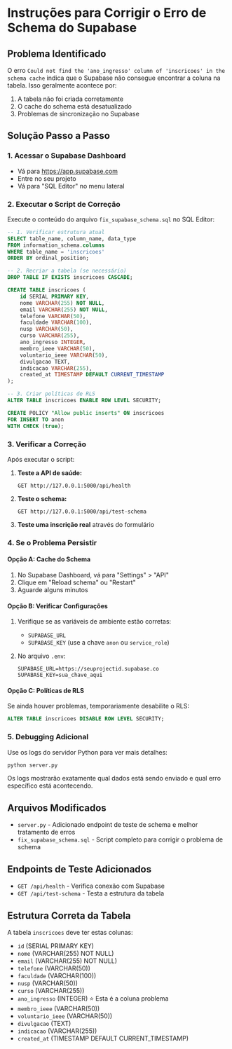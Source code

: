 # Instruções para Corrigir o Erro de Schema do Supabase

## Problema Identificado
O erro `Could not find the 'ano_ingresso' column of 'inscricoes' in the schema cache` indica que o Supabase não consegue encontrar a coluna na tabela. Isso geralmente acontece por:

1. A tabela não foi criada corretamente
2. O cache do schema está desatualizado
3. Problemas de sincronização no Supabase

## Solução Passo a Passo

### 1. Acessar o Supabase Dashboard
- Vá para https://app.supabase.com
- Entre no seu projeto
- Vá para "SQL Editor" no menu lateral

### 2. Executar o Script de Correção
Execute o conteúdo do arquivo `fix_supabase_schema.sql` no SQL Editor:

```sql
-- 1. Verificar estrutura atual
SELECT table_name, column_name, data_type 
FROM information_schema.columns 
WHERE table_name = 'inscricoes' 
ORDER BY ordinal_position;

-- 2. Recriar a tabela (se necessário)
DROP TABLE IF EXISTS inscricoes CASCADE;

CREATE TABLE inscricoes (
    id SERIAL PRIMARY KEY,
    nome VARCHAR(255) NOT NULL,
    email VARCHAR(255) NOT NULL,
    telefone VARCHAR(50),
    faculdade VARCHAR(100),
    nusp VARCHAR(50),
    curso VARCHAR(255),
    ano_ingresso INTEGER,
    membro_ieee VARCHAR(50),
    voluntario_ieee VARCHAR(50),
    divulgacao TEXT,
    indicacao VARCHAR(255),
    created_at TIMESTAMP DEFAULT CURRENT_TIMESTAMP
);

-- 3. Criar políticas de RLS
ALTER TABLE inscricoes ENABLE ROW LEVEL SECURITY;

CREATE POLICY "Allow public inserts" ON inscricoes 
FOR INSERT TO anon 
WITH CHECK (true);
```

### 3. Verificar a Correção
Após executar o script:

1. **Teste a API de saúde:**
   ```
   GET http://127.0.0.1:5000/api/health
   ```

2. **Teste o schema:**
   ```
   GET http://127.0.0.1:5000/api/test-schema
   ```

3. **Teste uma inscrição real** através do formulário

### 4. Se o Problema Persistir

#### Opção A: Cache do Schema
1. No Supabase Dashboard, vá para "Settings" > "API"
2. Clique em "Reload schema" ou "Restart"
3. Aguarde alguns minutos

#### Opção B: Verificar Configurações
1. Verifique se as variáveis de ambiente estão corretas:
   - `SUPABASE_URL`
   - `SUPABASE_KEY` (use a chave `anon` ou `service_role`)

2. No arquivo `.env`:
   ```
   SUPABASE_URL=https://seuprojectid.supabase.co
   SUPABASE_KEY=sua_chave_aqui
   ```

#### Opção C: Políticas de RLS
Se ainda houver problemas, temporariamente desabilite o RLS:
```sql
ALTER TABLE inscricoes DISABLE ROW LEVEL SECURITY;
```

### 5. Debugging Adicional

Use os logs do servidor Python para ver mais detalhes:
```bash
python server.py
```

Os logs mostrarão exatamente qual dados está sendo enviado e qual erro específico está acontecendo.

## Arquivos Modificados
- `server.py` - Adicionado endpoint de teste de schema e melhor tratamento de erros
- `fix_supabase_schema.sql` - Script completo para corrigir o problema de schema

## Endpoints de Teste Adicionados
- `GET /api/health` - Verifica conexão com Supabase
- `GET /api/test-schema` - Testa a estrutura da tabela

## Estrutura Correta da Tabela
A tabela `inscricoes` deve ter estas colunas:
- `id` (SERIAL PRIMARY KEY)
- `nome` (VARCHAR(255) NOT NULL)
- `email` (VARCHAR(255) NOT NULL)
- `telefone` (VARCHAR(50))
- `faculdade` (VARCHAR(100))
- `nusp` (VARCHAR(50))
- `curso` (VARCHAR(255))
- `ano_ingresso` (INTEGER) ⭐ Esta é a coluna problema
- `membro_ieee` (VARCHAR(50))
- `voluntario_ieee` (VARCHAR(50))
- `divulgacao` (TEXT)
- `indicacao` (VARCHAR(255))
- `created_at` (TIMESTAMP DEFAULT CURRENT_TIMESTAMP)